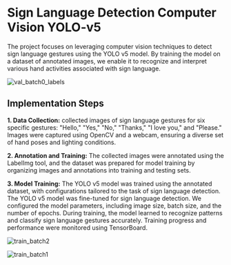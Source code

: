 # Sign Language Detection Computer Vision YOLO-v5

The project focuses on leveraging computer vision techniques to detect sign language gestures using the YOLO v5 model. By training the model on a dataset of annotated images, we enable it to recognize and interpret various hand activities associated with sign language.

![val_batch0_labels](https://github.com/ImeshaDilshani/Sign-Language-Detection-Computer-Vision-YOLO-v5/assets/93858302/bf8d3356-5b0e-44ae-95bd-d6329ded1cfc)

## Implementation Steps

**1. Data Collection:** collected images of sign language gestures for six specific gestures: "Hello," "Yes," "No," "Thanks," "I love you," and "Please." Images were captured using OpenCV and a webcam, ensuring a diverse set of hand poses and lighting conditions.
   
**2. Annotation and Training:** The collected images were annotated using the LabelImg tool, and the dataset was prepared for model training by organizing images and annotations into training and testing sets.
   
**3. Model Training:** The YOLO v5 model was trained using the annotated dataset, with configurations tailored to the task of sign language detection. The YOLO v5 model was fine-tuned for sign language detection. We configured the model parameters, including image size, batch size, and the number of epochs. During training, the model learned to recognize patterns and classify sign language gestures accurately. Training progress and performance were monitored using TensorBoard.

![train_batch2](https://github.com/ImeshaDilshani/Sign-Language-Detection-Computer-Vision-YOLO-v5/assets/93858302/4fd84a3d-c1bf-4899-bcd4-186ac0c1e3e9)

![train_batch1](https://github.com/ImeshaDilshani/Sign-Language-Detection-Computer-Vision-YOLO-v5/assets/93858302/a0f7417a-f2bf-43dd-8cb5-c5c82f009ecd)
